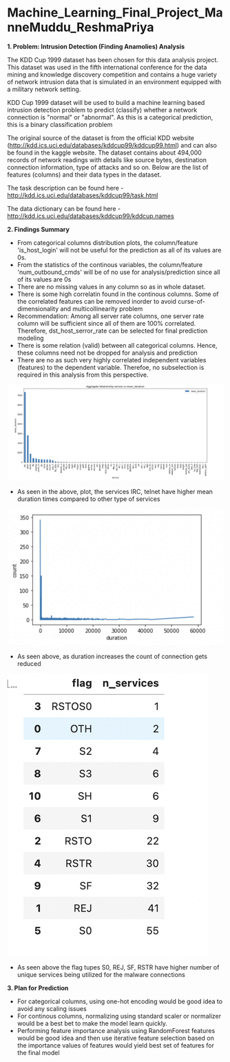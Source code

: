 # Machine_Learning_Final_Project_ManneMuddu_ReshmaPriya


**1. Problem: Intrusion Detection (Finding Anamolies) Analysis**

The KDD Cup 1999 dataset has been chosen for this data analysis project. This dataset was used in the fifth international conference for the data mining and knowledge discovery competition and contains a huge variety of network intrusion data that is simulated in an environment equipped with a military network setting.

KDD Cup 1999 dataset will be used to build a machine learning based intrusion detection problem to predict (classify) whether a network connection is "normal" or "abnormal". As this is a categorical prediction, this is a binary classification problem

The original source of the dataset is from the official KDD website (http://kdd.ics.uci.edu/databases/kddcup99/kddcup99.html) and can also be found in the kaggle website. The dataset contains about 494,000 records of network readings with details like source bytes, destination connection information, type of attacks and so on. Below are the list of features (columns) and their data types in the dataset.

The task description can be found here - http://kdd.ics.uci.edu/databases/kddcup99/task.html

The data dictionary can be found here - http://kdd.ics.uci.edu/databases/kddcup99/kddcup.names

**2. Findings Summary**

- From categorical columns distribution plots, the column/feature 'is_host_login' will not be useful for the prediction as all of its values are 0s.
- From the statistics of the continous variables, the column/feature 'num_outbound_cmds' will be of no use for analysis/prediction since all of its values are 0s
- There are no missing values in any column so as in whole dataset.
- There is some high correlatin found in the continous columns. Some of the correlated features can be removed inorder to avoid curse-of-dimensionality and multicollinearity problem
- Recommendation: Among all server rate columns, one server rate column will be sufficient since all of them are 100% correlated. Therefore, dst_host_serror_rate can be selected for final prediction modeling
- There is some relation (valid) between all categorical columns. Hence, these columns need not be dropped for analysis and prediction
- There are no as such very highly correlated independent variables (features) to the dependent variable. Therefoe, no subselection is required in this analysis from this perspective.

![alt text](https://github.com/reshma2303/Machine_Learning_Final_Project_ManneMuddu_ReshmaPriya/blob/master/plots/plot-1.png)

- As seen in the above, plot, the services IRC, telnet have higher mean duration times compared to other type of services

![alt text](https://github.com/reshma2303/Machine_Learning_Final_Project_ManneMuddu_ReshmaPriya/blob/master/plots/plot-2.png)


- As seen above, as duration increases the count of connection gets reduced

![alt text](https://github.com/reshma2303/Machine_Learning_Final_Project_ManneMuddu_ReshmaPriya/blob/master/plots/plot-3.png)


- As seen above the flag tupes S0, REJ, SF, RSTR have higher number of unique services being utilized for the malware connections


**3. Plan for Prediction**
- For categorical columns, using one-hot encoding would be good idea to avoid any scaling issues
- For continous columns, normalizing using standard scaler or normalizer would be a best bet to make the model learn quickly.
- Performing feature importance analysis using RandomForest features would be good idea and then use iterative feature selection based on the importance values of features would yield best set of features for the final model


